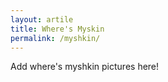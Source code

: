 ```yaml
---
layout: artile
title: Where's Myskin
permalink: /myshkin/
---
```


Add where's myshkin pictures here!
